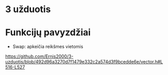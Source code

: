 # 3 užduotis

# Funkcijų pavyzdžiai

- Swap: apkeičia reikšmes vietomis

https://github.com/Ernis2000/3-uzduotis/blob/492d96a3270d7f1479e332c2a574d3f9bcedde6e/vector.h#L516-L527
